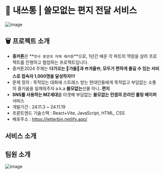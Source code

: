# 🚮 내쓰통 | 쓸모없는 편지 전달 서비스
![image](https://github.com/user-attachments/assets/471709dc-eab2-47d4-b2f4-2271ad07e94c)

## 🗑️ 프로젝트 소개
- **중커톤**은 **`멋사 중앙대 자체 해커톤`**으로, 1년간 배운 각 파트의 역량을 살려 프로젝트를 진행하고 협업하는 프로젝트입니다.
- 중커톤2024 주제는 **다가오는 🍂가을🍂과 ☃️겨울☃️, 모두가 편하게 즐길 수 있는 서비스로  접속자 1,000명을 달성하자!!!**
- 문제 정의 : 목적있는 대화에 스트레스 받는 현대인들에게 목적없고 부담없는 소통의 즐거움을 일깨워주자 a.k.a **쓸모없는**선물 아니..**편지**
- **SNS를 사용하는 MZ세대**를 타겟해 부담없는 **쓸모없는 컨셉의 온라인 롤링 페이퍼** 서비스
- 개발기간 : 24.11.3 ~ 24.11.19
- 프론트엔드 기술스택 : React+Vite, JavaScript, HTML, CSS
- 배포주소 : https://letterbin.netlify.app/

## 서비스 소개

## 팀원 소개
![image](https://github.com/user-attachments/assets/f01c9607-f533-4188-a5be-965e665e17d2)
